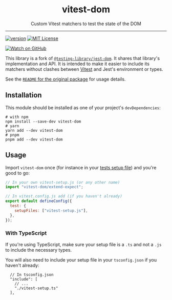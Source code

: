 <div align="center">
<h1>vitest-dom</h1>

<p>Custom Vitest matchers to test the state of the DOM</p>

</div>

---

<!-- prettier-ignore-start -->
[![version][version-badge]][package]
[![MIT License][license-badge]][license]

[![Watch on GitHub][github-watch-badge]][github-watch]
<!-- prettier-ignore-end -->

This library is a fork of
[`@testing-library/jest-dom`](https://github.com/testing-library/jest-dom). It
shares that library's implementation and API. It is intended to make it easier to include
its matchers without clashes between [Vitest][vitest] and Jest's environment or types.

See the [`README` for the original package](https://github.com/testing-library/jest-dom/blob/main/README.md) for usage details.

## Installation

This module should be installed as one of your project's `devDependencies`:

```shell
# with npm
npm install --save-dev vitest-dom
# yarn
yarn add --dev vitest-dom
# pnpm
pnpm add --dev vitest-dom
```

## Usage

Import `vitest-dom` once (for instance in your [tests setup file][]) and you're
good to go:

[tests setup file]: https://vitest.dev/config/#setupfiles

```javascript
// In your own vitest-setup.js (or any other name)
import "vitest-dom/extend-expect";

// In vitest.config.js add (if you haven't already)
export default defineConfig({
  test: {
    setupFiles: ["vitest-setup.js"],
  },
});
```

### With TypeScript

If you're using TypeScript, make sure your setup file is a `.ts` and not a `.js`
to include the necessary types.

You will also need to include your setup file in your `tsconfig.json` if you
haven't already:

```json5
  // In tsconfig.json
  "include": [
    // ...
    "./vitest-setup.ts"
  ],
```

<!-- prettier-ignore-start -->
[vitest]: https://vitest.dev/
[version-badge]:
 https://img.shields.io/npm/v/vitest-dom.svg?style=flat-square
[package]: https://www.npmjs.com/package/vitest-dom
[license-badge]: 
  https://img.shields.io/npm/l/vitest-dom.svg?style=flat-square
[license]: https://github.com/chaance/vitest-dom/blob/main/LICENSE
[github-watch-badge]:
  https://img.shields.io/github/watchers/chaance/vitest-dom.svg?style=social
[github-watch]: https://github.com/chaance/vitest-dom/watchers
<!-- prettier-ignore-end -->
